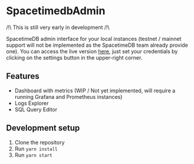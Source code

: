 # SpacetimedbAdmin

/!\ This is still very early in development /!\

SpacetimeDB admin interface for your local instances (testnet / mainnet support will not be implemented as the SpacetimeDB team already provide one).
You can access the live version [here](https://main--stdbadmin.netlify.app/), just set your credentials by clicking on the settings button in the upper-right corner.

## Features
- Dashboard with metrics (WIP / Not yet implemented, will require a running Grafana and Prometheus instances)
- Logs Explorer
- SQL Query Editor

## Development setup

1. Clone the repository
2. Run `yarn install`
4. Run `yarn start`
